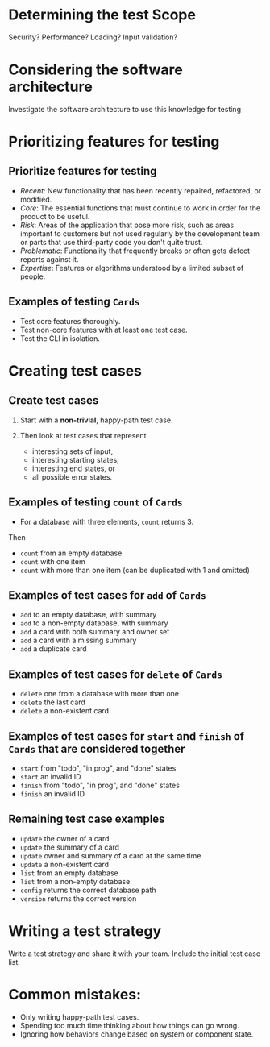 # Determining the test Scope

Security? Performance? Loading? Input validation?

# Considering the software architecture

Investigate the software architecture to use this knowledge for testing

# Prioritizing features for testing

## Prioritize features for testing

- *Recent*: New functionality that has been recently repaired, refactored, or modified.
- *Core*: The essential functions that must continue to work in order for the product to be useful.
- *Risk*: Areas of the application that pose more risk, such as areas important to customers but not used regularly by the development team or parts that use third-party code you don't quite trust.
- *Problematic*: Functionality that frequently breaks or often gets defect reports against it.
- *Expertise*: Features or algorithms understood by a limited subset of people.

## Examples of testing `Cards`

- Test core features thoroughly.
- Test non-core features with at least one test case.
- Test the CLI in isolation.

# Creating test cases

## Create test cases

1. Start with a **non-trivial**, happy-path test case.

2. Then look at test cases that represent
   - interesting sets of input,
   - interesting starting states,
   - interesting end states, or
   - all possible error states.

## Examples of testing `count` of `Cards`

- For a database with three elements, `count` returns 3.

Then

- `count` from an empty database
- `count` with one item
- `count` with more than one item (can be duplicated with 1 and omitted)

## Examples of test cases for `add` of `Cards`

- `add` to an empty database, with summary
- `add` to a non-empty database, with summary
- `add` a card with both summary and owner set
- `add` a card with a missing summary
- `add` a duplicate card

## Examples of test cases for `delete` of `Cards`

- `delete` one from a database with more than one
- `delete` the last card
- `delete` a non-existent card

## Examples of test cases for `start` and `finish` of `Cards` that are considered together

- `start` from "todo", "in prog", and "done" states
- `start` an invalid ID
- `finish` from "todo", "in prog", and "done" states
- `finish` an invalid ID

## Remaining test case examples

- `update` the owner of a card
- `update` the summary of a card
- `update` owner and summary of a card at the same time
- `update` a non-existent card
- `list` from an empty database
- `list` from a non-empty database
- `config` returns the correct database path
- `version` returns the correct version

# Writing a test strategy

Write a test strategy and share it with your team. 
Include the initial test case list.

# Common mistakes:
- Only writing happy-path test cases.
- Spending too much time thinking about how things can go wrong.
- Ignoring how behaviors change based on system or component state.
